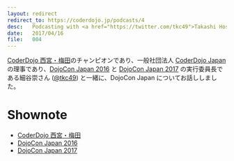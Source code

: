 ```yaml
---
layout: redirect
redirect_to: https://coderdojo.jp/podcasts/4
desc:   Podcasting with <a href="https://twitter.com/tkc49">Takashi Hosoya</a> in Osaka.
date:   2017/04/16
file:   004
---
```


[CoderDojo 西宮・梅田](http://coderdojo-nishinomiya.info/)のチャンピオンであり、一般社団法人 [CoderDojo Japan](https://coderdojo.jp/) の理事であり、[DojoCon Japan 2016](http://dojocon2016.coderdojo.jp/) と [DojoCon Japan 2017](http://dojocon2017.coderdojo.jp/) の実行委員長である細谷崇さん ([@tkc49](https://twitter.com/tkc49)) と一緒に、DojoCon Japan についてお話ししました。

# Shownote

- [CoderDojo 西宮・梅田](http://coderdojo-nishinomiya.info/)
- [DojoCon Japan 2016](http://dojocon2016.coderdojo.jp/)
- [DojoCon Japan 2017](http://dojocon2017.coderdojo.jp/)
